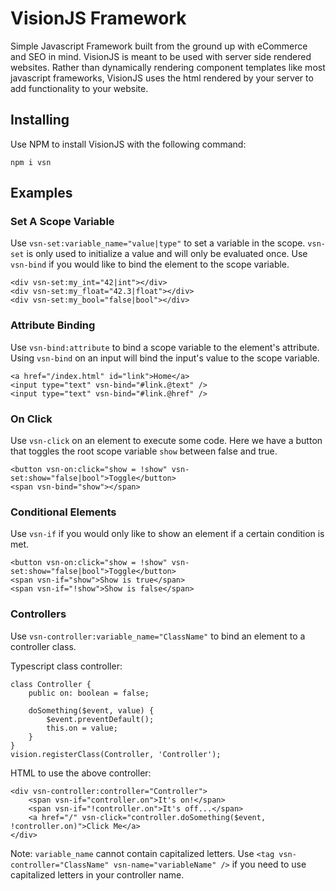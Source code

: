 # VisionJS Framework

Simple Javascript Framework built from the ground up with eCommerce and SEO in mind. VisionJS is meant to be used with server side rendered websites. Rather than dynamically rendering component templates like most javascript frameworks, VisionJS uses the html rendered by your server to add functionality to your website.

## Installing 
Use NPM to install VisionJS with the following command:

    npm i vsn


## Examples
### Set A Scope Variable
Use `vsn-set:variable_name="value|type"` to set a variable in the scope. `vsn-set` is only used to initialize a value and will only be evaluated once. Use `vsn-bind` if you would like to bind the element to the scope variable.

    <div vsn-set:my_int="42|int"></div>
    <div vsn-set:my_float="42.3|float"></div>
    <div vsn-set:my_bool="false|bool"></div>


### Attribute Binding
Use `vsn-bind:attribute` to bind a scope variable to the element's attribute. Using `vsn-bind` on an input will bind the input's value to the scope variable. 

    <a href="/index.html" id="link">Home</a>
    <input type="text" vsn-bind="#link.@text" />
    <input type="text" vsn-bind="#link.@href" />


### On Click
Use `vsn-click` on an element to execute some code. Here we have a button that toggles the root scope variable `show` between false and true. 

    <button vsn-on:click="show = !show" vsn-set:show="false|bool">Toggle</button>
    <span vsn-bind="show"></span>


### Conditional Elements
Use `vsn-if` if you would only like to show an element if a certain condition is met.

    <button vsn-on:click="show = !show" vsn-set:show="false|bool">Toggle</button>
    <span vsn-if="show">Show is true</span>
    <span vsn-if="!show">Show is false</span>


### Controllers
Use `vsn-controller:variable_name="ClassName"` to bind an element to a controller class.

Typescript class controller:

    class Controller {
        public on: boolean = false;

        doSomething($event, value) {
            $event.preventDefault();
            this.on = value;            
        }
    }
    vision.registerClass(Controller, 'Controller');

HTML to use the above controller:

    <div vsn-controller:controller="Controller">
        <span vsn-if="controller.on">It's on!</span>
        <span vsn-if="!controller.on">It's off...</span>
        <a href="/" vsn-click="controller.doSomething($event, !controller.on)">Click Me</a>
    </div>

Note: `variable_name` cannot contain capitalized letters. Use `<tag vsn-controller="ClassName" vsn-name="variableName" />` if you need to use capitalized letters in your controller name.
